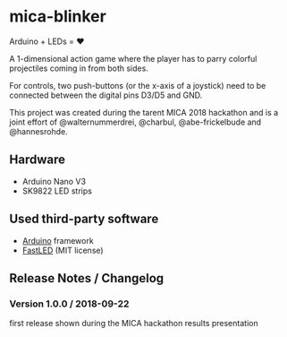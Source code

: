 # mica-blinker

Arduino + LEDs = ❤️

A 1-dimensional action game where the player has to parry colorful projectiles coming in from both sides.

For controls, two push-buttons (or the x-axis of a joystick) need to be connected between the digital pins D3/D5 and GND.

This project was created during the tarent MICA 2018 hackathon and is a joint effort of @walternummerdrei, @charbul, @abe-frickelbude and @hannesrohde.

## Hardware

- Arduino Nano V3
- SK9822 LED strips

## Used third-party software

- [Arduino](https://www.arduino.cc/) framework
- [FastLED](https://github.com/FastLED/FastLED) (MIT license)

## Release Notes / Changelog

### Version 1.0.0 / 2018-09-22
  
first release shown during the MICA hackathon results presentation